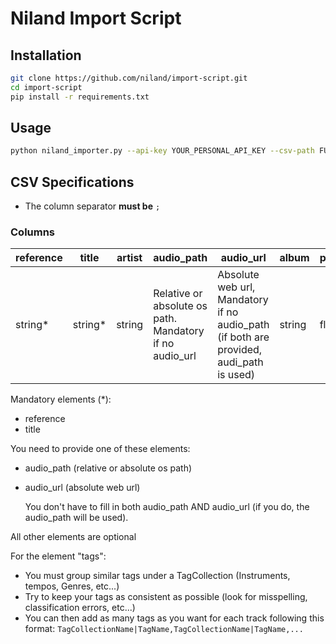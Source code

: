 # Niland Import Script

Installation
----
```bash
git clone https://github.com/niland/import-script.git
cd import-script
pip install -r requirements.txt
```

Usage
----
```bash
python niland_importer.py --api-key YOUR_PERSONAL_API_KEY --csv-path FULL_PATH_TO_THE_CSV_FILE
```

CSV Specifications
----

* The column separator **must be** `;`

### Columns ###

|reference|title|artist|audio\_path|audio\_url|album|popularity|duration|isrc|year|tags|
|---------|-----|------|-----------|----------|-----|----------|--------|----|----|----|
|string\*|string\*|string|Relative or absolute os path. Mandatory if no audio\_url|Absolute web url, Mandatory if no audio\_path (if both are provided, audi\_path is used)|string|float|float|string|int|Format should be: TagCollectionName&#124;TagName,TagCollectionName&#124;TagName,...|

Mandatory elements (\*):
* reference
* title

You need to provide one of these elements:
* audio\_path (relative or absolute os path)
* audio\_url (absolute web url)

  You don't have to fill in both audio\_path AND audio\_url (if you do, the audio_path will be used).

All other elements are optional

For the element "tags":
* You must group similar tags under a TagCollection (Instruments, tempos, Genres, etc...)
* Try to keep your tags as consistent as possible (look for misspelling, classification errors, etc...)
* You can then add as many tags as you want for each track following this format:   `TagCollectionName|TagName,TagCollectionName|TagName,...`
